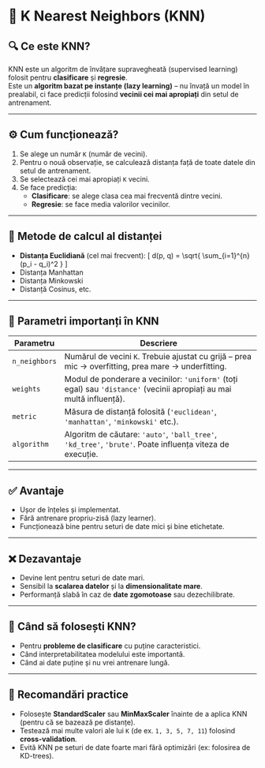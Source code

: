 # 🤖 K Nearest Neighbors (KNN)

## 🔍 Ce este KNN?

KNN este un algoritm de învățare supravegheată (supervised learning) folosit pentru **clasificare** și **regresie**.  
Este un **algoritm bazat pe instanțe (lazy learning)** – nu învață un model în prealabil, ci face predicții folosind **vecinii cei mai apropiați** din setul de antrenament.

---

## ⚙️ Cum funcționează?

1. Se alege un număr `K` (număr de vecini).
2. Pentru o nouă observație, se calculează distanța față de toate datele din setul de antrenament.
3. Se selectează cei mai apropiați `K` vecini.
4. Se face predicția:
   - **Clasificare**: se alege clasa cea mai frecventă dintre vecini.
   - **Regresie**: se face media valorilor vecinilor.

---

## 📏 Metode de calcul al distanței

- **Distanța Euclidiană** (cel mai frecvent):
  \[
  d(p, q) = \sqrt{ \sum_{i=1}^{n} (p_i - q_i)^2 }
  \]
- Distanța Manhattan
- Distanța Minkowski
- Distanță Cosinus, etc.

---

## 🔧 Parametri importanți în KNN

| Parametru | Descriere |
|-----------|-----------|
| `n_neighbors` | Numărul de vecini `K`. Trebuie ajustat cu grijă – prea mic → overfitting, prea mare → underfitting. |
| `weights`     | Modul de ponderare a vecinilor: `'uniform'` (toți egal) sau `'distance'` (vecinii apropiați au mai multă influență). |
| `metric`      | Măsura de distanță folosită (`'euclidean'`, `'manhattan'`, `'minkowski'` etc.). |
| `algorithm`   | Algoritm de căutare: `'auto'`, `'ball_tree'`, `'kd_tree'`, `'brute'`. Poate influența viteza de execuție. |

---

## ✅ Avantaje

- Ușor de înțeles și implementat.
- Fără antrenare propriu-zisă (lazy learner).
- Funcționează bine pentru seturi de date mici și bine etichetate.

---

## ❌ Dezavantaje

- Devine lent pentru seturi de date mari.
- Sensibil la **scalarea datelor** și la **dimensionalitate mare**.
- Performanță slabă în caz de **date zgomotoase** sau dezechilibrate.

---

## 🎯 Când să folosești KNN?

- Pentru **probleme de clasificare** cu puține caracteristici.
- Când interpretabilitatea modelului este importantă.
- Când ai date puține și nu vrei antrenare lungă.

---

## 🧪 Recomandări practice

- Folosește **StandardScaler** sau **MinMaxScaler** înainte de a aplica KNN (pentru că se bazează pe distanțe).
- Testează mai multe valori ale lui `K` (de ex. `1, 3, 5, 7, 11`) folosind **cross-validation**.
- Evită KNN pe seturi de date foarte mari fără optimizări (ex: folosirea de KD-trees).

